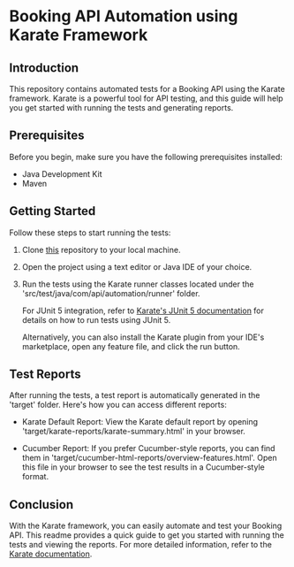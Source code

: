 # Booking API Automation using Karate Framework

## Introduction
This repository contains automated tests for a Booking API using the Karate framework. Karate is a powerful tool for API testing, and this guide will help you get started with running the tests and generating reports.

## Prerequisites
Before you begin, make sure you have the following prerequisites installed:

- Java Development Kit
- Maven

## Getting Started
Follow these steps to start running the tests:

1. Clone [this](https://github.com/dk241294/Booking/tree/main) repository to your local machine.

2. Open the project using a text editor or Java IDE of your choice.

3. Run the tests using the Karate runner classes located under the 'src/test/java/com/api/automation/runner' folder.

   For JUnit 5 integration, refer to [Karate's JUnit 5 documentation](https://github.com/karatelabs/karate#junit-5) for details on how to run tests using JUnit 5.

   Alternatively, you can also install the Karate plugin from your IDE's marketplace, open any feature file, and click the run button.

## Test Reports
After running the tests, a test report is automatically generated in the 'target' folder. Here's how you can access different reports:

- Karate Default Report: View the Karate default report by opening 'target/karate-reports/karate-summary.html' in your browser.

- Cucumber Report: If you prefer Cucumber-style reports, you can find them in 'target/cucumber-html-reports/overview-features.html'. Open this file in your browser to see the test results in a Cucumber-style format.

## Conclusion
With the Karate framework, you can easily automate and test your Booking API. This readme provides a quick guide to get you started with running the tests and viewing the reports. For more detailed information, refer to the [Karate documentation](https://github.com/karatelabs/karate#index).

